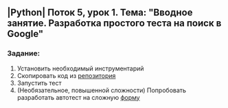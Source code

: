 ## |Python| Поток 5, урок 1. Тема: "Вводное занятие. Разработка простого теста на поиск в Google"

### Задание:

1. Установить необходимый инструментарий
2. Скопировать код из [репозитория](http://github.com/qa-guru/getting-started-python "Репозиторий из вводной лекции")
3. Запустить тест
4. (Необязательное, повышенной сложности) Попробовать разработать автотест на сложную [форму](https://demoqa.com/automation-practice-form "Demo QA Practice Form")


